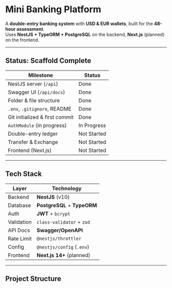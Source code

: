 # Mini Banking Platform

A **double-entry banking system** with **USD & EUR wallets**, built for the **48-hour assessment**.  
Uses **NestJS + TypeORM + PostgreSQL** on the backend, **Next.js** (planned) on the frontend.

---

## Status: **Scaffold Complete**

| Milestone                     | Status   |
|-------------------------------|----------|
| NestJS server (`/api`)        | Done     |
| Swagger UI (`/api/docs`)      | Done     |
| Folder & file structure       | Done     |
| `.env`, `.gitignore`, README  | Done     |
| Git initialized & first commit| Done     |
| `AuthModule` (in progress)    | In Progress   |
| Double-entry ledger           | Not Started   |
| Transfer & Exchange           | Not Started   |
| Frontend (Next.js)            | Not Started   |

---

## Tech Stack

| Layer       | Technology                              |
|-------------|-----------------------------------------|
| Backend     | **NestJS** (v10)                        |
| Database    | **PostgreSQL** + **TypeORM**            |
| Auth        | **JWT** + `bcrypt`                      |
| Validation  | `class-validator` + `zod`               |
| API Docs    | **Swagger/OpenAPI**                     |
| Rate Limit  | `@nestjs/throttler`                     |
| Config      | `@nestjs/config` (`.env`)               |
| Frontend    | **Next.js 14+** (planned)               |

---

## Project Structure
